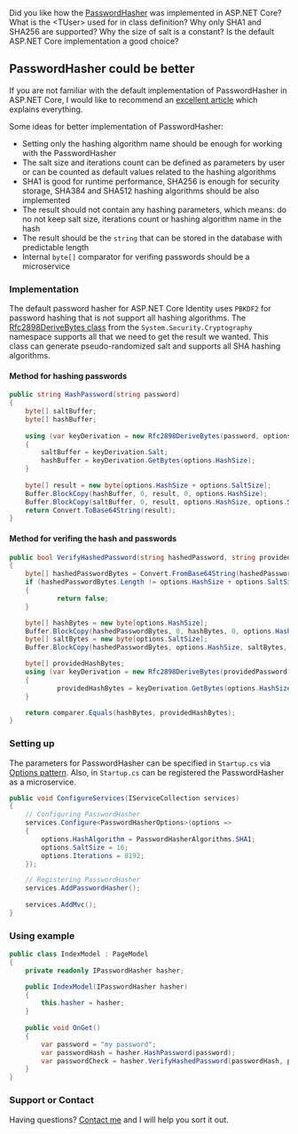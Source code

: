 Did you like how the [PasswordHasher](https://github.com/aspnet/AspNetCore/blob/master/src/Identity/Extensions.Core/src/PasswordHasher.cs) was implemented in ASP.NET Core? What is the &lt;TUser> used for in class definition? Why only SHA1 and SHA256 are supported? Why the size of salt is a constant? Is the default ASP.NET Core implementation a good choice?

## PasswordHasher could be better

If you are not familiar with the default implementation of PasswordHasher in ASP.NET Core, I would like to recommend an [excellent article](https://andrewlock.net/exploring-the-asp-net-core-identity-passwordhasher) which explains everything.

Some ideas for better implementation of PasswordHasher:

- Setting only the hashing algorithm name should be enough for working with the PasswordHasher
- The salt size and iterations count can be defined as parameters by user or can be counted as default values related to the hashing algorithms
- SHA1 is good for runtime performance, SHA256 is enough for security storage, SHA384 and SHA512 hashing algorithms should be also implemented 
- The result should not contain any hashing parameters, which means: do no not keep salt size, iterations count or hashing algorithm name in the hash
- The result should be the <code>string</code> that can be stored in the database with predictable length
- Internal <code>byte[]</code> comparator for verifing passwords should be a microservice

### Implementation

The default password hasher for ASP.NET Core Identity uses <code>PBKDF2</code> for password hashing that is not support all hashing algorithms. The [Rfc2898DeriveBytes class](https://docs.microsoft.com/en-us/dotnet/api/system.security.cryptography.rfc2898derivebytes?view=netcore-2.2) from the <code>System.Security.Cryptography</code> namespace supports all that we need to get the result we wanted. This class can generate pseudo-randomized salt and supports all SHA hashing algorithms.

#### Method for hashing passwords

```csharp
public string HashPassword(string password)
{
    byte[] saltBuffer;
    byte[] hashBuffer;
    
    using (var keyDerivation = new Rfc2898DeriveBytes(password, options.SaltSize, options.Iterations, options.HashAlgorithmName))
    {
        saltBuffer = keyDerivation.Salt;
        hashBuffer = keyDerivation.GetBytes(options.HashSize);
    }
    
    byte[] result = new byte[options.HashSize + options.SaltSize];
    Buffer.BlockCopy(hashBuffer, 0, result, 0, options.HashSize);
    Buffer.BlockCopy(saltBuffer, 0, result, options.HashSize, options.SaltSize);
    return Convert.ToBase64String(result);
}
```

#### Method for verifing the hash and passwords

```csharp
public bool VerifyHashedPassword(string hashedPassword, string providedPassword)
{
    byte[] hashedPasswordBytes = Convert.FromBase64String(hashedPassword);
    if (hashedPasswordBytes.Length != options.HashSize + options.SaltSize)
    {
            return false;
    }

    byte[] hashBytes = new byte[options.HashSize];
    Buffer.BlockCopy(hashedPasswordBytes, 0, hashBytes, 0, options.HashSize);
    byte[] saltBytes = new byte[options.SaltSize];
    Buffer.BlockCopy(hashedPasswordBytes, options.HashSize, saltBytes, 0, options.SaltSize);

    byte[] providedHashBytes;
    using (var keyDerivation = new Rfc2898DeriveBytes(providedPassword, saltBytes, options.Iterations, options.HashAlgorithmName))
    {
            providedHashBytes = keyDerivation.GetBytes(options.HashSize);
    }

    return comparer.Equals(hashBytes, providedHashBytes);
}
```

### Setting up

The parameters for PasswordHasher can be specified in <code>Startup.cs</code> via [Options pattern](https://docs.microsoft.com/en-us/aspnet/core/fundamentals/configuration/options?view=aspnetcore-2.2). Also, in <code>Startup.cs</code> can be registered the PasswordHasher as a microservice.

```csharp
public void ConfigureServices(IServiceCollection services)
{
    // Configuring PasswordHasher
    services.Configure<PasswordHasherOptions>(options =>
    {
        options.HashAlgorithm = PasswordHasherAlgorithms.SHA1;
        options.SaltSize = 16;
        options.Iterations = 8192;
    });

    // Registering PasswordHasher
    services.AddPasswordHasher();
    
    services.AddMvc();
}
```

### Using example

```csharp
public class IndexModel : PageModel
{
    private readonly IPasswordHasher hasher;

    public IndexModel(IPasswordHasher hasher)
    {
        this.hasher = hasher;
    }
    
    public void OnGet()
    {
        var password = "my password";
        var passwordHash = hasher.HashPassword(password);
        var passwordCheck = hasher.VerifyHashedPassword(passwordHash, password);
    }
}
```

### Support or Contact

Having questions? [Contact me](https://github.com/CanadianBeaver) and I will help you sort it out.

<style>
.inner { max-width: 900px !important}
</style>
